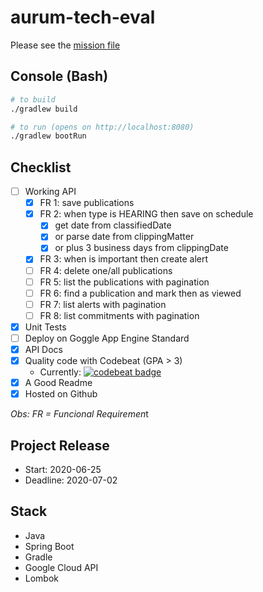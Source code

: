 # aurum-tech-eval

Please see the [mission file](docs/mission.pdf)

## Console (Bash)
```bash
# to build
./gradlew build

# to run (opens on http://localhost:8080)
./gradlew bootRun
```
## Checklist

- [ ] Working API
    - [x] FR 1: save publications
    - [x] FR 2: when type is HEARING then save on schedule
        - [x] get date from classifiedDate
        - [x] or parse date from clippingMatter
        - [x] or plus 3 business days from clippingDate
    - [x] FR 3: when is important then create alert
    - [ ] FR 4: delete one/all publications
    - [ ] FR 5: list the publications with pagination
    - [ ] FR 6: find a publication and mark then as viewed
    - [ ] FR 7: list alerts with pagination
    - [ ] FR 8: list commitments with pagination
- [x] Unit Tests
- [ ] Deploy on Goggle App Engine Standard
- [x] API Docs 
- [x] Quality code with Codebeat (GPA > 3) 
  - Currently: [![codebeat badge](https://codebeat.co/badges/3c364388-42ca-40ac-9630-127afe3604c6)](https://codebeat.co/projects/github-com-diego-rocha-aurum-tech-eval-dev)
- [x] A Good Readme 
- [x] Hosted on Github

*Obs: FR = Funcional Requiremen*t

## Project Release
- Start: 2020-06-25
- Deadline: 2020-07-02

## Stack
 - Java
 - Spring Boot
 - Gradle
 - Google Cloud API
 - Lombok